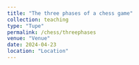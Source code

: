 ```yaml
---
title: "The three phases of a chess game"
collection: teaching
type: "Tupe"
permalink: /chess/threephases
venue: "Venue"
date: 2024-04-23
location: "Location"
---
```


